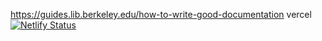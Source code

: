 https://guides.lib.berkeley.edu/how-to-write-good-documentation
vercel
[![Netlify Status](https://api.netlify.com/api/v1/badges/051bfec6-9fe4-4b18-b4e6-c489e918e5ba/deploy-status)](https://app.netlify.com/sites/fantastic-bubblegum-354e09/deploys)
